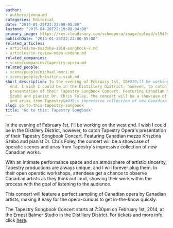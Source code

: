 ```yaml
---
author:
- authors/jenna.md
categories: Editorial
date: "2014-01-25T22:22:00-05:00"
lastmod: "2015-04-28T22:19:00-04:00"
primary_image: https://res.cloudinary.com/schmopera/image/upload/v1545409169/media/webhook-uploads/1430273938585/Tapestry.jpg.jpg
publishDate: "2014-01-25T22:22:00-05:00"
related_articles:
- articles/he-saidshe-said-songbook-v.md
- articles/in-review-mdea-undone.md
related_companies:
- scene/companies/tapestry-opera.md
related_people:
- scene/people/michael-mori.md
- scene/people/krisztina-szab.md
short_description: In the evening of February 1st, I&#039;ll be working on the west
  end. I wish I could be in the Distillery District, however, to catch Tapestry Opera&#039;s
  presentation of their Tapestry Songbook Concert. Featuring Canadian mezzo Krisztina
  Szabó and pianist Dr. Chris Foley, the concert will be a showcase of operatic scenes
  and arias from Tapestry&#039;s impressive collection of new Canadian works.
slug: go-to-this-tapestry-songbook
title: 'Go to this: Tapestry Songbook'
---
```


In the evening of February 1st, I'll be working on the west end. I wish I could be in the Distillery District, however, to catch Tapestry Opera's presentation of their Tapestry Songbook Concert. Featuring Canadian mezzo Krisztina Szabó and pianist Dr. Chris Foley, the concert will be a showcase of operatic scenes and arias from Tapestry's impressive collection of new Canadian works.

With an intimate performance space and an atmosphere of artistic sincerity, Tapestry productions are always unique, and I will forever plug them. In their open operatic workshops, attendees get a chance to observe Canadian artists as they think out loud, showing their work within the process with the goal of listening to the audience.

This concert will feature a perfect sampling of Canadian opera by Canadian artists, making it easy for the opera-curious to get in-the-know quickly.

The Tapestry Songbook Concert starts at 7:30pm on February 1st, 2014, at the Ernest Balmer Studio in the Distillery District. For tickets and more info, click [here](https://tapestryopera.com/tapestry-songbook-2014).
